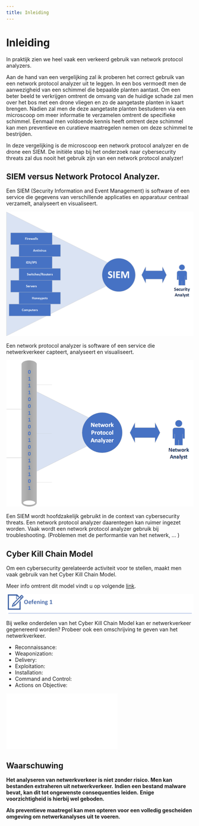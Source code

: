 ```yaml
---
title: Inleiding
---
```


# Inleiding

In praktijk zien we heel vaak een verkeerd gebruik van network protocol analyzers.

Aan de hand van een vergelijking zal ik proberen het correct gebruik van een network protocol analyzer uit te leggen.
In een bos vermoedt men de aanwezigheid van een schimmel die bepaalde planten aantast. Om een beter beeld te verkrijgen omtrent de omvang van de huidige schade zal men over het bos met een drone vliegen en zo de aangetaste planten in kaart brengen. Nadien zal men de deze aangetaste planten bestuderen via een microscoop om meer informatie te verzamelen omtrent de specifieke schimmel. Eenmaal men voldoende kennis heeft omtrent deze schimmel kan men preventieve en curatieve maatregelen nemen om deze schimmel te bestrijden.

In deze vergelijking is de microscoop een network protocol analyzer en de drone een SIEM. De initiële stap bij het onderzoek naar cybersecurity threats zal dus nooit het gebruik zijn van een network protocol analyzer!

## SIEM versus Network Protocol Analyzer.

Een SIEM (Security Information and Event Management)  is software of een service die gegevens van verschillende applicaties en apparatuur centraal verzamelt, analyseert en visualiseert.


![SIEM](./assets/SIEM.png)


Een network protocol analyzer is software of een service die netwerkverkeer capteert, analyseert en visualiseert.


![NPA](./assets/NPA.png)


Een SIEM wordt hoofdzakelijk gebruikt in de context van cybersecurity threats. Een network protocol analyzer daarentegen kan ruimer ingezet worden. Vaak wordt een network protocol analyzer gebruik bij troubleshooting. (Problemen met de performantie van het netwerk, ... )

## Cyber Kill Chain Model

Om een cybersecurity gerelateerde activiteit voor te stellen, maakt men vaak gebruik van het Cyber Kill Chain Model.

Meer info omtrent dit model vindt u op volgende [link](https://www.lockheedmartin.com/en-us/capabilities/cyber/cyber-kill-chain.html).



![OEFENING1](./assets/OEFENING1.png)

Bij welke onderdelen van het Cyber Kill Chain Model kan er netwerkverkeer gegenereerd worden? Probeer ook een omschrijving te geven van het netwerkverkeer.

- Reconnaissance:
- Weaponization:
- Delivery:
- Exploitation:
- Installation:
- Command and Control:
- Actions on Objective:

![Oplossing](./assets/OEFENING1.pdf)


## Waarschuwing

**Het analyseren van netwerkverkeer is niet zonder risico. Men kan bestanden extraheren uit netwerkverkeer.**
**Indien een bestand malware bevat, kan dit tot ongewenste consequenties leiden.**
**Enige voorzichtigheid is hierbij wel geboden.**


**Als preventieve maatregel kan men opteren voor een volledig gescheiden omgeving om netwerkanalyses uit te voeren.**
